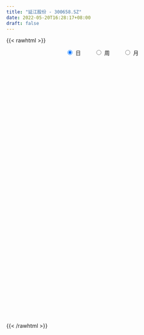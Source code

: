 ```yaml
---
title: "延江股份 - 300658.SZ"
date: 2022-05-20T16:28:17+08:00
draft: false
---
```

{{< rawhtml >}}
    <div style="text-align: center">
        <label style="padding: 1rem;"><input style="margin-right: .5rem" type="radio" name="period" value="D" checked onclick="period_change(this)">日</label>
        <label style="padding: 1rem;"><input style="margin-right: .5rem" type="radio" name="period" value="W" onclick="period_change(this)">周</label>
        <label style="padding: 1rem;"><input style="margin-right: .5rem" type="radio" name="period" value="M" onclick="period_change(this)">月</label>
    </div>
    <div id="chart" style="height: 700px;"></div> 
    <script type="text/javascript">
        const D_v = [16086.5,12513.5,18014.56,19454.0,12777.0,12765.62,10205.0,7084.0,9355.0,6496.5,11730.0,28395.49,15443.0,21285.0,15462.06,50786.06,25137.06,19180.0,23554.5,27088.75,27408.75,21993.25,26418.0,26202.0,27585.5,24380.25,18351.5,19652.0,27581.99,21695.5,19141.5,35591.25,27976.5,16044.5,20665.5,16386.75,17065.5,21626.0,21821.25,18778.5,35579.5,20066.0,14445.75,28012.0,15691.0,14866.75,22867.0,26481.25,45043.0,13258.25,66228.5,44867.5,56508.13,39846.25,27856.25,84766.75,121288.7,157018.7,104668.82,103440.97,89731.72,71168.89,48482.02,43247.7,37163.25,41045.7,24072.75,73618.25,57317.75,47348.25,36442.0,44397.0,54011.75,40010.5,33873.0,23740.25,24510.5,47947.75,29780.25,24238.59,26380.5,15063.75,28229.25,27447.75,99223.0,68301.84,38367.19,44931.5,34048.5,36219.75,23555.25,30727.84,23964.94,21791.75,17543.0,23168.25,18040.31,14390.75,25908.0,22048.0,16618.01,15772.75,11777.5,13477.75,7020.0,18976.5,11022.0,16706.76,18334.67,14524.75,9393.0,12216.75,12246.0,15211.25,18786.75,15731.25,31586.75,22004.57,13985.5,11210.0,16337.5,12710.25,12188.5,15562.75,19094.0,11209.0,16381.5,11339.75,14476.5,20481.25,14458.5,15238.25,16005.5,28424.25,17811.94,80675.31,89940.75,59507.82,35637.91,29182.88,24036.68,25506.75,26675.69,11700.75,17728.36,13037.01,12796.0,12916.01,60310.76,29043.5,31077.0,21976.75,24447.25,17377.25,19995.0,16184.25,17062.75,13404.25,21320.0,30322.32,22889.0,29428.5,27123.5,26547.5,21861.5,38241.0,59824.0,42915.0,24534.75,107968.64,216670.82,159430.39,79270.32,69440.5,37849.0,29327.0,42805.5,23286.75,23339.5,19999.0,19462.5,16576.5,18715.75,22852.5,24545.57,20346.0,18706.5,16274.0,22672.5,29243.57,24853.5,23087.0,17920.0,30376.0,16417.51,19017.01,9741.0,12080.5,15827.25,101440.83,106509.33,79602.5,54607.25,33312.75,34321.0,55461.08,48304.5,54558.0,41060.0,57026.5,29263.07,21282.5,60973.73,38127.0,38841.98,25632.5,27099.0,27773.0,24346.5,22028.0,44411.0,22741.0,27015.5,33009.0,26607.5,33959.0,19400.5,18525.0,11212.5,12729.5,13366.5,32727.0,39736.75,43089.5,34632.99,37222.75,21415.0,30868.5,30544.0,21347.5,16677.5,11880.5,24539.25,19511.4,16680.5,14136.5,18215.0,17268.0,12426.5,12384.5]
const D_histogram = [0.0,0.0090621083,0.024546528,0.053482452,0.0632624899,0.0480176342,0.030962108,0.016479757,-0.0006140185,-0.0073236821,-0.0026253076,0.030406681,0.0381960518,0.0506836074,0.0657541906,0.1354680901,0.1411391957,0.1468236508,0.1378822483,0.0930098125,0.0396907034,0.0035654715,-0.0441480655,-0.0665287809,-0.1170170492,-0.1668929638,-0.1904157473,-0.1963919762,-0.1676351048,-0.1405697898,-0.1175776611,-0.0936085922,-0.0802811676,-0.0786066246,-0.0886117404,-0.0873420455,-0.0769584769,-0.0854821411,-0.1020239536,-0.1084518178,-0.0875346598,-0.0867512428,-0.0818380163,-0.053985687,-0.0367051289,-0.0332547354,-0.0468741986,-0.0659046903,-0.0559082346,-0.0510892141,-0.0011500636,0.038716347,0.0803020801,0.075930069,0.0542959417,0.1192172721,0.2372675893,0.3384929413,0.3605535264,0.3782420137,0.3384321441,0.2683661986,0.1785685829,0.1113363626,0.0627947144,0.0047569304,-0.0338650705,-0.0320505781,-0.0272495264,-0.0692675536,-0.112105101,-0.1050919347,-0.0816394855,-0.055308322,-0.0539541657,-0.0541632424,-0.0698957768,-0.086715962,-0.11462566,-0.1292545997,-0.1338597702,-0.1297212024,-0.1072599856,-0.0665893547,0.0249958146,0.0874756696,0.0912239604,0.1049811065,0.1170312205,0.0894605536,0.0638248155,0.0189022457,-0.0128227442,-0.0524523907,-0.0827141655,-0.1104348583,-0.1367725121,-0.1484255523,-0.140352748,-0.1436319997,-0.1152366316,-0.0809776428,-0.0733727472,-0.068027488,-0.0629473309,-0.081130534,-0.086591412,-0.0746600826,-0.0701518951,-0.0716491785,-0.0645434256,-0.0586526105,-0.0454021235,-0.0421697547,-0.0529480006,-0.0437423637,0.0095147387,0.027580331,0.0461912128,0.0634248026,0.0832143976,0.0835955057,0.08883201,0.1068456366,0.1048764701,0.1036483778,0.110371039,0.1067950449,0.1056425782,0.1026378816,0.0900995256,0.0707612297,0.055671449,0.0605012927,0.0621090487,0.0914657243,0.1307239009,0.1336270937,0.1171159934,0.084567762,0.0568829619,0.0131464492,-0.0288155397,-0.0501691289,-0.0548193298,-0.0518223383,-0.0542820545,-0.0458693812,-0.0022606167,0.0145405902,0.0308562206,0.0248820522,0.0383787194,0.03265186,0.0074437382,-0.0242031394,-0.0224336671,-0.0240118143,-0.0103199583,0.0071431983,0.0056167523,0.0222495104,0.0142417629,0.0243623285,0.0101595911,0.0286579249,0.044281444,0.051439558,0.0476938257,0.0876173818,0.206226283,0.1549531075,0.1246184137,0.0544687046,-0.0211286503,-0.0648587342,-0.1506306408,-0.1947344377,-0.2361308795,-0.2354697222,-0.2187946551,-0.1841615407,-0.1492411034,-0.1379671963,-0.1437055479,-0.1243787906,-0.1130457238,-0.0859995623,-0.0764917737,-0.0483064692,-0.0129727628,-0.0011465025,0.0138355296,0.0140242054,0.0285113731,0.0428398376,0.0511146547,0.0601502955,0.0684138715,0.0979405952,0.1479580547,0.1248965233,0.0729091714,0.0519376581,0.05266361,0.0585347296,0.0180499534,-0.0143089458,-0.0353785463,-0.0213836762,-0.0160902737,-0.0158534217,0.0233574573,0.0223464556,0.0369705293,0.0356545951,0.0402899082,0.0259843457,0.0126230632,-0.0013892429,0.0193896552,0.0104255944,-0.0097146848,-0.031953013,-0.0363988145,-0.0651144802,-0.0786703461,-0.1009797158,-0.0999343695,-0.0936504173,-0.0867516819,-0.1064349496,-0.0981088743,-0.1496593153,-0.1859179557,-0.1962276233,-0.2097069377,-0.1850595778,-0.1316418344,-0.0869422925,-0.0421940953,-0.0073231272,0.0208220355,0.0489723098,0.0761766629,0.0858721724,0.0889949164,0.0965659145,0.1031171313,0.1065361887]
const D_fast = [0.0,0.0113276353,0.0329486871,0.0752552241,0.1008508845,0.0976104373,0.0882954382,0.0779330264,0.0606857462,0.0521451621,0.0561872097,0.0968208686,0.1141592524,0.1393177097,0.1708268406,0.2744077626,0.3153636672,0.3577540349,0.3832831945,0.3616632118,0.3182667786,0.2830329146,0.2242823612,0.1852694505,0.1055269199,0.0139277644,-0.0571989559,-0.1122731788,-0.1254250837,-0.1335022162,-0.1399045027,-0.1393375818,-0.1460804491,-0.1640575623,-0.1962156132,-0.2167814296,-0.2256374803,-0.2555316798,-0.2975794807,-0.3311202993,-0.3320868063,-0.3529911999,-0.3685374776,-0.35418157,-0.3460772941,-0.3509405845,-0.3762785974,-0.4117852616,-0.4157658646,-0.4237191476,-0.374067513,-0.3245220156,-0.2628607625,-0.2482502564,-0.2563103982,-0.1615847498,0.0157824647,0.201631052,0.3138300187,0.4260790094,0.4708771759,0.4679027801,0.4227473101,0.3833491805,0.3505062108,0.2936576595,0.246569391,0.2403712388,0.2383599089,0.1790249934,0.1081611707,0.0889013533,0.0919439311,0.1044480142,0.0923136289,0.0785637416,0.0453572631,0.0068580874,-0.0497080256,-0.0966506152,-0.1347207283,-0.1630124611,-0.1673662407,-0.1433429485,-0.0455088256,0.0388399468,0.0653942278,0.1053966504,0.1467045696,0.1414990411,0.1318195069,0.0916224986,0.0566918225,0.0039490783,-0.0469912378,-0.1023206451,-0.162851427,-0.2116108553,-0.238626238,-0.2778134896,-0.2782272794,-0.2642127013,-0.2749509925,-0.2866126053,-0.2972692809,-0.3357351175,-0.3628438485,-0.3695775398,-0.382607326,-0.402016904,-0.4110470076,-0.419819345,-0.417919389,-0.4252294588,-0.4492447049,-0.4509746589,-0.3953388718,-0.3703781967,-0.3402195117,-0.3071297214,-0.266536527,-0.2452565424,-0.2178120356,-0.1730869999,-0.1488370488,-0.1241530467,-0.0898376257,-0.0667148586,-0.0414566808,-0.018801907,-0.0088153815,-0.0104633701,-0.0116352885,0.0083198784,0.0254548966,0.0776780032,0.1496171551,0.1859271213,0.1986950194,0.1872887285,0.1738246689,0.1333747684,0.0842088946,0.0503130232,0.0319579898,0.0219993968,0.0059691669,0.0029144949,0.0459581053,0.0663944597,0.0904241453,0.0906704899,0.1137618369,0.1161979426,0.0928507553,0.0551530929,0.0513141484,0.0437330477,0.0548449141,0.0740938703,0.0739716123,0.096166748,0.0917194412,0.107930589,0.0962677493,0.1219305644,0.1486244444,0.1686424479,0.1768201721,0.2386480737,0.4088135456,0.3962786469,0.3970985566,0.3405660237,0.2596865061,0.1997417388,0.0763121719,-0.0164752344,-0.1169043961,-0.1751106693,-0.2131342661,-0.2245415368,-0.2269313753,-0.2501492673,-0.2918140059,-0.3035819462,-0.3205103104,-0.3149640395,-0.3245791943,-0.3084705071,-0.2763799914,-0.2648403567,-0.2463994422,-0.242704715,-0.2210897041,-0.1960512801,-0.1749977994,-0.1509245847,-0.1255575408,-0.0715456684,0.0154613049,0.0236239043,-0.0101361548,-0.0181232535,-0.0042313992,0.0162734029,-0.019698885,-0.0556350206,-0.0855492577,-0.0769003067,-0.0756294726,-0.0793559761,-0.0343057327,-0.0297301205,-0.0058634144,0.0017343002,0.0164420902,0.0086326142,-0.0015729025,-0.0159325193,0.0096937926,0.0033361304,-0.01923282,-0.0494594015,-0.0630049066,-0.1079991923,-0.1412226447,-0.1887769434,-0.2127151894,-0.2298438416,-0.2446330267,-0.2909250318,-0.3071261751,-0.3960914449,-0.4788295743,-0.5381961477,-0.6041021965,-0.625719731,-0.6052124463,-0.5822484774,-0.548048804,-0.5150086177,-0.4816579462,-0.4412645945,-0.3950160757,-0.363852523,-0.3384810499,-0.3067685733,-0.2744380736,-0.2443849691]
const D_slow = [0.0,0.0022655271,0.0084021591,0.0217727721,0.0375883946,0.0495928031,0.0573333301,0.0614532694,0.0612997647,0.0594688442,0.0588125173,0.0664141876,0.0759632005,0.0886341024,0.10507265,0.1389396725,0.1742244715,0.2109303842,0.2454009462,0.2686533993,0.2785760752,0.2794674431,0.2684304267,0.2517982315,0.2225439692,0.1808207282,0.1332167914,0.0841187973,0.0422100211,0.0070675737,-0.0223268416,-0.0457289896,-0.0657992815,-0.0854509377,-0.1076038728,-0.1294393842,-0.1486790034,-0.1700495387,-0.1955555271,-0.2226684815,-0.2445521465,-0.2662399572,-0.2866994612,-0.300195883,-0.3093721652,-0.3176858491,-0.3294043987,-0.3458805713,-0.35985763,-0.3726299335,-0.3729174494,-0.3632383626,-0.3431628426,-0.3241803254,-0.3106063399,-0.2808020219,-0.2214851246,-0.1368618893,-0.0467235077,0.0478369958,0.1324450318,0.1995365814,0.2441787272,0.2720128178,0.2877114964,0.288900729,0.2804344614,0.2724218169,0.2656094353,0.2482925469,0.2202662717,0.193993288,0.1735834166,0.1597563361,0.1462677947,0.1327269841,0.1152530399,0.0935740494,0.0649176344,0.0326039845,-0.0008609581,-0.0332912587,-0.0601062551,-0.0767535938,-0.0705046401,-0.0486357227,-0.0258297326,0.000415544,0.0296733491,0.0520384875,0.0679946914,0.0727202528,0.0695145668,0.0564014691,0.0357229277,0.0081142131,-0.0260789149,-0.063185303,-0.09827349,-0.1341814899,-0.1629906478,-0.1832350585,-0.2015782453,-0.2185851173,-0.23432195,-0.2546045835,-0.2762524365,-0.2949174572,-0.3124554309,-0.3303677256,-0.346503582,-0.3611667346,-0.3725172655,-0.3830597041,-0.3962967043,-0.4072322952,-0.4048536105,-0.3979585278,-0.3864107246,-0.3705545239,-0.3497509245,-0.3288520481,-0.3066440456,-0.2799326365,-0.2537135189,-0.2278014245,-0.2002086647,-0.1735099035,-0.147099259,-0.1214397886,-0.0989149072,-0.0812245997,-0.0673067375,-0.0521814143,-0.0366541521,-0.013787721,0.0188932542,0.0523000276,0.081579026,0.1027209665,0.1169417069,0.1202283192,0.1130244343,0.1004821521,0.0867773196,0.0738217351,0.0602512214,0.0487838761,0.048218722,0.0518538695,0.0595679247,0.0657884377,0.0753831176,0.0835460826,0.0854070171,0.0793562323,0.0737478155,0.0677448619,0.0651648724,0.0669506719,0.06835486,0.0739172376,0.0774776783,0.0835682605,0.0861081582,0.0932726395,0.1043430005,0.11720289,0.1291263464,0.1510306918,0.2025872626,0.2413255395,0.2724801429,0.286097319,0.2808151565,0.2646004729,0.2269428127,0.1782592033,0.1192264834,0.0603590529,0.0056603891,-0.0403799961,-0.077690272,-0.112182071,-0.148108458,-0.1792031556,-0.2074645866,-0.2289644772,-0.2480874206,-0.2601640379,-0.2634072286,-0.2636938542,-0.2602349718,-0.2567289205,-0.2496010772,-0.2388911178,-0.2261124541,-0.2110748802,-0.1939714123,-0.1694862635,-0.1324967499,-0.101272619,-0.0830453262,-0.0700609117,-0.0568950092,-0.0422613268,-0.0377488384,-0.0413260748,-0.0501707114,-0.0555166305,-0.0595391989,-0.0635025543,-0.05766319,-0.0520765761,-0.0428339438,-0.033920295,-0.0238478179,-0.0173517315,-0.0141959657,-0.0145432764,-0.0096958626,-0.007089464,-0.0095181352,-0.0175063885,-0.0266060921,-0.0428847121,-0.0625522986,-0.0877972276,-0.11278082,-0.1361934243,-0.1578813448,-0.1844900822,-0.2090173008,-0.2464321296,-0.2929116185,-0.3419685244,-0.3943952588,-0.4406601532,-0.4735706118,-0.4953061849,-0.5058547088,-0.5076854906,-0.5024799817,-0.4902369042,-0.4711927385,-0.4497246954,-0.4274759663,-0.4033344877,-0.3775552049,-0.3509211577]
const D_data = [['2021-05-11', 11.618, 11.5728, 11.4953, 11.7277],['2021-05-12', 11.6761, 11.7148, 11.4889, 11.7406],['2021-05-13', 11.7148, 11.8762, 11.618, 12.044],['2021-05-14', 11.8762, 12.1989, 11.7793, 12.2182],['2021-05-17', 12.1537, 12.115, 11.9536, 12.3086],['2021-05-18', 12.0052, 11.8374, 11.7406, 12.1537],['2021-05-19', 11.7987, 11.7664, 11.7212, 11.9665],['2021-05-20', 11.7277, 11.7406, 11.6632, 11.8503],['2021-05-21', 11.7471, 11.6373, 11.618, 11.7858],['2021-05-24', 11.76, 11.7083, 11.5986, 11.76],['2021-05-25', 11.7083, 11.8503, 11.618, 11.8762],['2021-05-26', 11.8568, 12.328, 11.8503, 12.4893],['2021-05-27', 12.2634, 12.1601, 12.0698, 12.3151],['2021-05-28', 12.4829, 12.3215, 12.186, 12.6313],['2021-05-31', 12.3925, 12.4893, 12.328, 12.5281],['2021-06-01', 13.2832, 13.5027, 13.0315, 14.2643],['2021-06-02', 13.4252, 13.038, 13.0315, 13.4252],['2021-06-03', 13.0509, 13.2122, 12.9153, 13.2316],['2021-06-04', 13.2316, 13.167, 12.9153, 13.3607],['2021-06-07', 13.01, 12.7, 12.62, 13.01],['2021-06-08', 12.74, 12.42, 12.29, 12.77],['2021-06-09', 12.76, 12.45, 12.45, 12.76],['2021-06-10', 12.49, 12.1, 12.05, 12.49],['2021-06-11', 12.19, 12.22, 12.08, 12.54],['2021-06-15', 12.2, 11.63, 11.6, 12.28],['2021-06-16', 11.6, 11.28, 11.21, 11.61],['2021-06-17', 11.3, 11.29, 11.23, 11.5],['2021-06-18', 11.3, 11.29, 11.07, 11.34],['2021-06-21', 11.32, 11.65, 11.24, 11.83],['2021-06-22', 11.65, 11.66, 11.57, 11.93],['2021-06-23', 11.5, 11.64, 11.5, 11.75],['2021-06-24', 11.64, 11.69, 11.59, 11.98],['2021-06-25', 11.78, 11.58, 11.3, 11.81],['2021-06-28', 11.58, 11.4, 11.35, 11.58],['2021-06-29', 11.34, 11.15, 11.11, 11.4],['2021-06-30', 11.15, 11.18, 11.07, 11.36],['2021-07-01', 11.25, 11.24, 11.11, 11.42],['2021-07-02', 11.17, 10.92, 10.85, 11.3],['2021-07-05', 10.96, 10.65, 10.58, 10.99],['2021-07-06', 10.67, 10.6, 10.39, 10.75],['2021-07-07', 10.58, 10.87, 10.56, 11.29],['2021-07-08', 10.76, 10.57, 10.56, 10.96],['2021-07-09', 10.6, 10.53, 10.41, 10.65],['2021-07-12', 10.59, 10.81, 10.43, 10.9],['2021-07-13', 10.86, 10.72, 10.67, 10.86],['2021-07-14', 10.73, 10.53, 10.51, 10.73],['2021-07-15', 10.58, 10.21, 10.05, 10.58],['2021-07-16', 10.16, 9.96, 9.96, 10.25],['2021-07-19', 10.05, 10.2, 9.6, 10.57],['2021-07-20', 10.15, 10.08, 10.01, 10.21],['2021-07-21', 10.25, 10.72, 10.25, 11.29],['2021-07-22', 10.8, 10.8, 10.48, 10.89],['2021-07-23', 10.95, 11.04, 10.75, 11.55],['2021-07-26', 10.95, 10.58, 10.38, 10.95],['2021-07-27', 10.58, 10.3, 10.25, 10.7],['2021-07-28', 10.23, 11.53, 9.66, 12.08],['2021-07-29', 11.37, 12.8, 11.26, 12.95],['2021-07-30', 12.29, 13.39, 12.13, 14.08],['2021-08-02', 13.39, 13.0, 12.79, 13.48],['2021-08-03', 13.0, 13.35, 12.8, 13.73],['2021-08-04', 12.99, 12.87, 12.6, 13.3],['2021-08-05', 12.71, 12.46, 12.3, 13.27],['2021-08-06', 12.42, 11.99, 11.85, 12.63],['2021-08-09', 12.0, 12.0, 11.86, 12.28],['2021-08-10', 12.0, 12.03, 11.71, 12.14],['2021-08-11', 12.05, 11.69, 11.63, 12.05],['2021-08-12', 11.7, 11.7, 11.61, 11.79],['2021-08-13', 11.69, 12.12, 11.66, 12.42],['2021-08-16', 11.95, 12.19, 11.76, 12.39],['2021-08-17', 12.1, 11.5, 11.5, 12.29],['2021-08-18', 11.2, 11.22, 11.08, 11.5],['2021-08-19', 11.22, 11.69, 11.08, 11.93],['2021-08-20', 11.67, 11.93, 11.5, 12.14],['2021-08-23', 12.03, 12.07, 11.83, 12.23],['2021-08-24', 12.06, 11.81, 11.78, 12.12],['2021-08-25', 11.93, 11.77, 11.62, 12.08],['2021-08-26', 11.77, 11.5, 11.41, 11.89],['2021-08-27', 10.66, 11.35, 10.6, 11.54],['2021-08-30', 11.77, 11.02, 10.96, 11.77],['2021-08-31', 11.02, 10.98, 10.82, 11.18],['2021-09-01', 10.98, 10.95, 10.86, 11.4],['2021-09-02', 10.88, 10.95, 10.78, 11.04],['2021-09-03', 10.96, 11.15, 10.96, 11.45],['2021-09-06', 11.25, 11.47, 11.15, 11.59],['2021-09-07', 11.74, 12.44, 11.73, 13.49],['2021-09-08', 12.37, 12.53, 12.18, 12.95],['2021-09-09', 12.4, 12.04, 12.0, 12.51],['2021-09-10', 12.27, 12.29, 12.2, 12.71],['2021-09-13', 12.66, 12.43, 12.26, 12.67],['2021-09-14', 12.38, 11.98, 11.95, 12.48],['2021-09-15', 11.97, 11.93, 11.87, 12.19],['2021-09-16', 11.94, 11.54, 11.52, 12.22],['2021-09-17', 11.68, 11.51, 11.2, 11.69],['2021-09-22', 11.39, 11.2, 11.1, 11.43],['2021-09-23', 11.2, 11.08, 11.08, 11.44],['2021-09-24', 11.1, 10.88, 10.81, 11.1],['2021-09-27', 10.89, 10.65, 10.45, 10.94],['2021-09-28', 10.65, 10.61, 10.45, 10.67],['2021-09-29', 10.59, 10.72, 10.45, 11.05],['2021-09-30', 10.72, 10.46, 10.45, 10.87],['2021-10-08', 10.44, 10.8, 10.44, 10.8],['2021-10-11', 10.8, 10.94, 10.68, 11.26],['2021-10-12', 10.85, 10.63, 10.55, 10.94],['2021-10-13', 10.7, 10.55, 10.2, 10.73],['2021-10-14', 10.41, 10.49, 10.38, 10.55],['2021-10-15', 10.46, 10.07, 10.0, 10.56],['2021-10-18', 10.09, 10.06, 10.02, 10.22],['2021-10-19', 10.33, 10.19, 10.13, 10.49],['2021-10-20', 10.17, 10.04, 10.0, 10.19],['2021-10-21', 10.02, 9.87, 9.75, 10.08],['2021-10-22', 9.89, 9.89, 9.8, 9.96],['2021-10-25', 9.92, 9.81, 9.77, 9.98],['2021-10-26', 9.8, 9.86, 9.75, 10.09],['2021-10-27', 9.86, 9.69, 9.62, 9.9],['2021-10-28', 9.65, 9.4, 9.13, 9.77],['2021-10-29', 9.4, 9.55, 9.26, 9.67],['2021-11-01', 9.75, 10.2, 9.7, 10.56],['2021-11-02', 10.14, 9.91, 9.79, 10.43],['2021-11-03', 9.91, 9.99, 9.78, 10.2],['2021-11-04', 9.92, 10.06, 9.9, 10.1],['2021-11-05', 10.02, 10.2, 9.96, 10.25],['2021-11-08', 10.28, 10.03, 9.96, 10.28],['2021-11-09', 9.98, 10.13, 9.93, 10.16],['2021-11-10', 10.13, 10.39, 10.09, 10.41],['2021-11-11', 10.39, 10.23, 10.18, 10.45],['2021-11-12', 10.3, 10.28, 10.07, 10.3],['2021-11-15', 10.27, 10.45, 10.23, 10.48],['2021-11-16', 10.52, 10.39, 10.35, 10.52],['2021-11-17', 10.32, 10.47, 10.31, 10.52],['2021-11-18', 10.44, 10.5, 10.41, 10.79],['2021-11-19', 10.43, 10.4, 10.28, 10.53],['2021-11-22', 10.4, 10.28, 10.2, 10.46],['2021-11-23', 10.28, 10.28, 10.17, 10.35],['2021-11-24', 10.27, 10.54, 10.15, 10.62],['2021-11-25', 10.53, 10.56, 10.36, 10.63],['2021-11-26', 10.69, 11.05, 10.38, 11.34],['2021-11-29', 11.0, 11.45, 10.71, 11.48],['2021-11-30', 11.35, 11.22, 11.06, 11.43],['2021-12-01', 11.17, 11.05, 10.9, 11.18],['2021-12-02', 11.04, 10.81, 10.77, 11.15],['2021-12-03', 10.81, 10.78, 10.7, 10.93],['2021-12-06', 10.79, 10.43, 10.43, 10.85],['2021-12-07', 10.45, 10.23, 10.16, 10.55],['2021-12-08', 10.23, 10.3, 10.14, 10.39],['2021-12-09', 10.35, 10.41, 10.28, 10.59],['2021-12-10', 10.42, 10.47, 10.35, 10.53],['2021-12-13', 10.45, 10.37, 10.29, 10.5],['2021-12-14', 10.33, 10.49, 10.29, 10.52],['2021-12-15', 10.68, 11.06, 10.63, 11.45],['2021-12-16', 10.91, 10.9, 10.85, 11.06],['2021-12-17', 10.95, 11.01, 10.78, 11.15],['2021-12-20', 10.99, 10.79, 10.78, 11.1],['2021-12-21', 10.85, 11.09, 10.78, 11.14],['2021-12-22', 11.09, 10.91, 10.84, 11.14],['2021-12-23', 10.89, 10.61, 10.5, 10.95],['2021-12-24', 10.65, 10.38, 10.38, 10.67],['2021-12-27', 10.38, 10.71, 10.38, 10.95],['2021-12-28', 10.8, 10.66, 10.6, 10.82],['2021-12-29', 10.65, 10.88, 10.52, 10.96],['2021-12-30', 10.88, 11.02, 10.78, 11.3],['2021-12-31', 10.99, 10.84, 10.82, 11.1],['2022-01-04', 10.84, 11.13, 10.78, 11.3],['2022-01-05', 11.04, 10.87, 10.76, 11.17],['2022-01-06', 10.76, 11.13, 10.72, 11.16],['2022-01-07', 11.13, 10.84, 10.81, 11.19],['2022-01-10', 10.86, 11.29, 10.84, 11.3],['2022-01-11', 11.3, 11.39, 11.17, 11.7],['2022-01-12', 11.41, 11.4, 11.12, 11.5],['2022-01-13', 11.3, 11.33, 11.25, 11.5],['2022-01-14', 11.5, 12.05, 11.35, 12.4],['2022-01-17', 12.76, 13.61, 12.55, 14.46],['2022-01-18', 12.93, 11.84, 11.78, 13.1],['2022-01-19', 11.58, 12.03, 11.57, 12.07],['2022-01-20', 11.82, 11.37, 11.27, 11.91],['2022-01-21', 11.34, 10.96, 10.91, 11.43],['2022-01-24', 10.8, 11.04, 10.72, 11.15],['2022-01-25', 11.04, 10.11, 10.11, 11.27],['2022-01-26', 10.18, 10.17, 10.07, 10.45],['2022-01-27', 10.05, 9.82, 9.75, 10.18],['2022-01-28', 10.1, 10.06, 9.87, 10.18],['2022-02-07', 10.18, 10.13, 10.0, 10.38],['2022-02-08', 10.09, 10.33, 10.01, 10.35],['2022-02-09', 10.4, 10.38, 10.24, 10.42],['2022-02-10', 10.33, 10.08, 10.01, 10.38],['2022-02-11', 10.08, 9.75, 9.73, 10.13],['2022-02-14', 9.75, 9.97, 9.65, 10.09],['2022-02-15', 10.18, 9.83, 9.78, 10.18],['2022-02-16', 9.85, 10.02, 9.85, 10.06],['2022-02-17', 10.1, 9.8, 9.79, 10.1],['2022-02-18', 9.9, 10.05, 9.76, 10.1],['2022-02-21', 10.05, 10.25, 9.96, 10.3],['2022-02-22', 10.22, 10.04, 9.95, 10.28],['2022-02-23', 10.11, 10.12, 9.99, 10.2],['2022-02-24', 10.13, 9.95, 9.8, 10.29],['2022-02-25', 9.9, 10.15, 9.9, 10.3],['2022-02-28', 10.07, 10.22, 9.98, 10.24],['2022-03-01', 10.27, 10.21, 10.1, 10.31],['2022-03-02', 10.18, 10.28, 10.09, 10.3],['2022-03-03', 10.3, 10.34, 10.2, 10.34],['2022-03-04', 10.7, 10.75, 10.51, 11.68],['2022-03-07', 10.84, 11.3, 10.47, 11.6],['2022-03-08', 11.02, 10.55, 10.34, 11.18],['2022-03-09', 10.41, 10.05, 9.58, 10.68],['2022-03-10', 10.18, 10.28, 10.13, 10.49],['2022-03-11', 10.12, 10.53, 9.94, 10.56],['2022-03-14', 10.66, 10.65, 10.54, 11.05],['2022-03-15', 10.66, 10.0, 9.81, 10.7],['2022-03-16', 10.28, 9.9, 9.25, 10.29],['2022-03-17', 10.02, 9.87, 9.75, 10.18],['2022-03-18', 9.75, 10.26, 9.69, 10.49],['2022-03-21', 10.19, 10.18, 9.96, 10.31],['2022-03-22', 10.3, 10.11, 9.98, 10.32],['2022-03-23', 10.26, 10.7, 10.15, 10.78],['2022-03-24', 10.56, 10.31, 10.25, 10.7],['2022-03-25', 10.37, 10.56, 10.21, 10.7],['2022-03-28', 10.54, 10.42, 10.24, 10.63],['2022-03-29', 10.49, 10.53, 10.35, 10.68],['2022-03-30', 10.62, 10.29, 10.16, 10.63],['2022-03-31', 10.18, 10.24, 10.08, 10.5],['2022-04-01', 10.12, 10.16, 9.96, 10.34],['2022-04-06', 10.16, 10.62, 10.15, 10.8],['2022-04-07', 10.59, 10.29, 10.21, 10.65],['2022-04-08', 10.44, 10.07, 9.9, 10.44],['2022-04-11', 10.26, 9.91, 9.81, 10.26],['2022-04-12', 10.03, 10.03, 9.85, 10.08],['2022-04-13', 9.99, 9.59, 9.49, 10.01],['2022-04-14', 9.88, 9.6, 9.58, 9.88],['2022-04-15', 9.6, 9.31, 9.24, 9.61],['2022-04-18', 9.35, 9.45, 9.24, 9.52],['2022-04-19', 9.45, 9.44, 9.32, 9.59],['2022-04-20', 9.57, 9.39, 9.25, 9.57],['2022-04-21', 9.71, 8.92, 8.78, 9.71],['2022-04-22', 9.11, 9.13, 8.64, 9.3],['2022-04-25', 8.98, 8.13, 8.0, 9.18],['2022-04-26', 8.68, 7.91, 7.59, 8.68],['2022-04-27', 7.72, 7.91, 7.3, 7.94],['2022-04-28', 8.21, 7.59, 7.49, 8.21],['2022-04-29', 7.41, 7.88, 7.41, 8.0],['2022-05-05', 7.88, 8.26, 7.79, 8.4],['2022-05-06', 8.24, 8.26, 8.04, 8.42],['2022-05-09', 8.26, 8.38, 8.16, 8.47],['2022-05-10', 8.32, 8.38, 8.25, 8.41],['2022-05-11', 8.44, 8.4, 8.37, 8.73],['2022-05-12', 8.34, 8.51, 8.34, 8.68],['2022-05-13', 8.55, 8.63, 8.38, 8.68],['2022-05-16', 8.63, 8.51, 8.45, 8.65],['2022-05-17', 8.44, 8.47, 8.38, 8.63],['2022-05-18', 8.43, 8.57, 8.43, 8.75],['2022-05-19', 8.49, 8.62, 8.44, 8.74],['2022-05-20', 8.64, 8.64, 8.52, 8.78]]
const W_v = [148155.05,143388.62,104144.46,89823.83,60936.15,48814.72,80122.93,58718.02,112738.47,65806.89,48849.39,40469.13,27991.69,47045.21,38224.48,46736.34,86867.86,57264.58,66479.62,30968.2,20268.91,20781.86,25189.2,21690.3,12475.64,9816.75,21933.36,14506.59,20931.95,16762.45,12782.4,6198.3,2573.78,13890.98,25628.04,29142.39,30564.99,58006.6,55764.41,73158.92,31494.31,25563.74,17718.11,60608.84,136220.17,582445.74,712913.98,338260.99,209629.27,122414.39,310087.13,244674.1,288603.12,317762.54,213630.06,124605.78,138980.37,837247.37,306153.17,220048.3,136031.14,126956.48,122212.5,78603.38,123354.45,85738.13,118240.68,133435.46,102994.56,152493.64,105561.99,59059.68,71949.19,53557.9,111021.38,121532.4,33332.13,94319.93,63825.35,43499.18,39048.32,79723.93,111071.42,118091.8,254180.46,321859.33,284868.81,413500.87,262762.17,149942.19,146563.9,115443.88,70234.66,181259.37,102268.22,72194.83,77050.95,61096.56,74225.34,102487.09,101273.28,58722.23,67640.37,78696.38,96912.91,85223.75,73986.84,49355.78,61877.48,145951.33,153148.57,110684.38,49980.22,79807.01,9111.0,58279.14,158948.46,89351.25,111684.23,58545.18,36469.03,44109.06,32523.5,29261.42,38989.87,56065.82,106043.41,44560.18,123370.31,146587.68,100074.47,648911.04,564182.4099999999,566821.13,802171.2,806627.1,624461.21,473234.0,435248.04,483327.69,539071.4299999999,560791.8200000001,569508.73,262783.62,179751.56,284533.56,235234.92,188225.76,303310.12,179638.08,486418.42,152082.01,210363.26,454031.25,431663.81,196514.51,174483.57,142425.73,91117.8,97437.74,194945.78,193912.43,426473.72,599541.37,489434.43,141767.86,51061.92,647282.6100000001,369799.52,374080.28,219928.72,136982.48,141496.5,122108.5,117605.06,105074.66,97087.5,425388.9799999999,367345.84,421263.13,347497.27,266693.5,170452.79,117317.5,53138.48,58241.0,101157.11,135646.92,162667.9,117387.36,118479.52,169201.5,76362.06,161746.18,157177.13,248270.82,36231.06,92478.12,52186.62,83349.99,134119.68,129110.75,89969.25,131986.74,91788.25,110691.0,107918.0,225905.38,430776.65,417492.42,219147.65,239516.75,170082.0,123692.34,278271.28,148516.28,62503.0,80387.06,16618.01,67024.5,69981.18,74192.0,95124.32,70764.5,77137.5,158155.25,238306.04,94648.56,146143.27,99980.5,104998.32,104961.0,273483.39,562661.03,138757.75,102152.82,107242.57,112654.01,158106.59,308352.83,256410.08,188488.28,126879.0,94167.5,131501.0,109772.25,167228.74,51891.5,89289.15,74430.5]
const W_histogram = [0.0,-0.2071521368,-0.3904601398,-0.4651949668,-0.4985091227,-0.4772158275,-0.3845440271,-0.2835153457,-0.1455161847,-0.0658755026,-0.0340042607,0.0186505018,0.0446170777,0.099924509,0.114195222,0.1418395666,0.1976067355,0.2325719103,0.1294335653,0.0484287369,0.0101238501,-0.0395292475,-0.084840026,-0.1163599767,-0.1213832972,-0.1127179729,-0.1073488471,-0.1027614778,-0.1018484812,-0.1551103062,-0.2219259629,-0.2339993236,-0.2052854067,-0.15522866,-0.0661829634,-0.0310411001,-0.0351835125,0.014168054,0.0766368629,0.1205078875,0.0882637393,0.0480471219,0.0212971848,0.0484268797,0.1050697117,0.4064329034,0.3533489445,0.314962685,0.1839409581,0.0214534881,-0.0177275911,-0.0605231435,-0.066941623,-0.0331461727,-0.0523907647,-0.0852253172,-0.0303844717,-0.0084011089,-0.0387651512,-0.0684335771,-0.1076333946,-0.1162688896,-0.0848823357,-0.0765962832,-0.116087372,-0.1549820653,-0.1379379125,-0.1065523234,-0.0708030222,-0.0018033736,0.0094892824,0.0089833212,0.0341139048,0.0465272974,0.0768058461,0.0601111877,0.056213416,0.0785432891,0.0974235256,0.0944035479,0.0751813981,0.1022382927,0.1377095242,0.1928037639,0.2335061084,0.3394669571,0.3607525289,0.3802064838,0.4010549868,0.3534939859,0.3368567353,0.2659841146,0.2149810309,0.0972415657,0.000019163,-0.0930954601,-0.118789522,-0.1242843652,-0.1059281521,-0.0545682337,-0.0132593487,0.0188039997,0.0319126276,0.0254439127,0.0376053225,0.0341787358,0.0084349611,0.016977785,0.0273342885,0.0516942745,0.0838513745,0.1014560909,0.0875661746,0.0369083448,0.0029248067,0.0130058311,0.0358587879,0.044626285,0.0142011209,-0.0000426282,-0.0278842396,-0.0394641319,-0.0499505214,-0.0521446014,-0.0574844512,-0.0394770318,-0.0146397426,0.0075044327,0.0663687749,0.0641992647,0.0216937775,0.2258999454,0.3098322977,0.4083807738,0.6585737815,0.9124573495,0.7809978397,0.6788543971,0.5686880788,0.5334875643,0.6773423668,1.2741571905,1.3116528296,1.0699616235,0.8349460953,0.5222832109,0.1234453755,-0.192694538,-0.4189868365,-0.465333827,-0.4950939816,-0.4808752019,-0.4655121482,-0.0418025709,-0.0997445576,-0.2412971877,-0.2460491781,-0.3158269898,-0.4392849934,-0.471108202,-0.4353452896,-0.374159741,-0.1465830424,-0.1068156083,-0.0762191898,-0.0976969086,-0.10433133,0.1827332338,0.1762502254,-0.1156078788,-0.3553474808,-0.571698031,-0.6412904048,-0.7797839443,-0.8280326639,-0.8758513465,-0.9184826987,-0.7496434647,-0.5353069037,-0.3444868534,-0.3753443295,-0.3222967423,-0.4613145805,-0.6052839106,-0.6602309771,-0.5676609244,-0.5122415099,-0.3928641023,-0.3256812661,-0.2350888141,-0.1447454635,-0.0684348297,0.008822797,0.1258595116,0.1839641356,-0.0067560732,-0.1321149331,-0.1602007681,-0.1934525135,-0.148254077,-0.0456222729,-0.0266616554,-0.0599927959,-0.0463578384,-0.0645213291,-0.0842854847,-0.115311912,-0.046208892,0.1631845836,0.209844477,0.2492228727,0.2609834043,0.2293333644,0.1958615818,0.2480718736,0.2281537595,0.1731237394,0.1119781468,0.0984509885,0.0469699683,0.0093915839,-0.0277352082,0.000609998,0.0321284233,0.0664629921,0.1344346696,0.160907593,0.1570626994,0.1883037776,0.1648025053,0.1774073991,0.1822216962,0.258704678,0.2287285714,0.1452014053,0.0698095828,0.0422386648,0.0332264731,0.0681520676,0.0763003412,0.0638731757,0.0754316647,0.0565736934,0.039294373,-0.0189370636,-0.0627264988,-0.1633103866,-0.1898241541,-0.1687278385,-0.1414861431]
const W_fast = [0.0,-0.2589401709,-0.5398632089,-0.7308967776,-0.8888382143,-0.9868488759,-0.9903130823,-0.9601632373,-0.8585431225,-0.795371316,-0.7720011393,-0.7146837513,-0.6775629061,-0.5972743475,-0.5544548289,-0.4913505927,-0.3861817399,-0.2930735876,-0.3638535413,-0.4327511854,-0.4685251097,-0.5280605191,-0.5945813041,-0.655191249,-0.6905603939,-0.7100745627,-0.7315426487,-0.7526456488,-0.7771947726,-0.8692341741,-0.9915313215,-1.0621045131,-1.084711948,-1.0734623662,-1.0009624104,-0.9735808222,-0.9865191127,-0.9336255327,-0.8519975081,-0.7779995116,-0.788177725,-0.816382562,-0.8378082028,-0.798571788,-0.7156615281,-0.3126901105,-0.2774368333,-0.2370824215,-0.3221189089,-0.4792430068,-0.5228559838,-0.5807823221,-0.6039362073,-0.5784273003,-0.6107695834,-0.6649104651,-0.6176657376,-0.5977826521,-0.6378379822,-0.6846148023,-0.7507229684,-0.7884256858,-0.7782597159,-0.7891227341,-0.857635666,-0.9352758756,-0.9527162009,-0.9479686927,-0.9299201471,-0.8613713419,-0.8477063652,-0.8459664961,-0.8123074364,-0.7882622193,-0.7387822092,-0.7404490706,-0.7302934884,-0.688327793,-0.645091675,-0.6245107658,-0.6249375661,-0.5723210983,-0.5024224857,-0.399127305,-0.3000484335,-0.1092208455,0.0022528585,0.1167584344,0.2378706842,0.2786831797,0.3462601129,0.3418835208,0.3446256949,0.251196621,0.1539790091,0.037590521,-0.0178009214,-0.0543668559,-0.0624926808,-0.0247748208,0.013219227,0.0499835753,0.0710703601,0.0709626233,0.0925253638,0.0976434611,0.0740084267,0.0867956969,0.1039857724,0.141269327,0.1943892707,0.2373580098,0.2453596371,0.2039288935,0.1706765571,0.1840090393,0.215826693,0.2357507614,0.2088758775,0.1946214713,0.1598088001,0.1383628748,0.115388855,0.1001586246,0.080447662,0.0885858234,0.109763177,0.1337834605,0.2092399964,0.2231203024,0.1860382595,0.4467194138,0.6081098406,0.80875351,1.2235899632,1.7055878685,1.7693778187,1.8369479754,1.8689536768,1.9671250534,2.2803154475,3.1956695689,3.5610784154,3.5868776151,3.5605986107,3.3785065291,3.0105300375,2.6462164895,2.315177482,2.1524970347,1.9989633846,1.8929633639,1.7919483805,2.2052073151,2.1223291891,1.9204522619,1.854187977,1.7054534179,1.4721741659,1.3225739068,1.2495004969,1.2171461102,1.4080770482,1.4211405802,1.4326822013,1.3867802554,1.3540630014,1.6868108736,1.7243904217,1.4036303477,1.0750538755,0.7157788175,0.4858638425,0.1524243169,-0.1028325686,-0.3696140878,-0.6418661146,-0.6604377469,-0.5799279118,-0.4752295748,-0.5999231333,-0.6274497317,-0.881796215,-1.1770865228,-1.3970913335,-1.4464365119,-1.5190774749,-1.4979160929,-1.5121535732,-1.4803333247,-1.42617634,-1.3669744137,-1.2875110877,-1.1390094952,-1.0349138373,-1.2273230644,-1.3857106576,-1.4538466846,-1.5354615584,-1.5273266412,-1.4361004053,-1.4238052016,-1.4721345411,-1.4700890432,-1.5043828662,-1.5452183929,-1.6050727982,-1.5475220013,-1.2973323797,-1.1982113671,-1.0965272532,-1.0195208706,-0.9938375694,-0.9783439566,-0.8641156963,-0.8269953705,-0.8387444557,-0.8718955116,-0.8608099228,-0.900548451,-0.9357789394,-0.9798395336,-0.9513418278,-0.9117912967,-0.8608409798,-0.7592606349,-0.6925608133,-0.6571400321,-0.5788230094,-0.5611236554,-0.5041669118,-0.4537971907,-0.3126380395,-0.2854320032,-0.332658818,-0.3905982448,-0.4076094966,-0.40831507,-0.3563514586,-0.3291280997,-0.3255869713,-0.2951705661,-0.299885114,-0.3073408412,-0.3703065437,-0.4297776036,-0.5711890881,-0.645158894,-0.6662445381,-0.6743743784]
const W_slow = [0.0,-0.0517880342,-0.1494030691,-0.2657018108,-0.3903290915,-0.5096330484,-0.6057690552,-0.6766478916,-0.7130269378,-0.7294958134,-0.7379968786,-0.7333342531,-0.7221799837,-0.6971988565,-0.668650051,-0.6331901593,-0.5837884754,-0.5256454979,-0.4932871065,-0.4811799223,-0.4786489598,-0.4885312717,-0.5097412781,-0.5388312723,-0.5691770966,-0.5973565898,-0.6241938016,-0.649884171,-0.6753462914,-0.7141238679,-0.7696053586,-0.8281051895,-0.8794265412,-0.9182337062,-0.9347794471,-0.9425397221,-0.9513356002,-0.9477935867,-0.928634371,-0.8985073991,-0.8764414643,-0.8644296838,-0.8591053876,-0.8469986677,-0.8207312398,-0.7191230139,-0.6307857778,-0.5520451065,-0.506059867,-0.500696495,-0.5051283927,-0.5202591786,-0.5369945843,-0.5452811275,-0.5583788187,-0.579685148,-0.5872812659,-0.5893815431,-0.599072831,-0.6161812252,-0.6430895739,-0.6721567963,-0.6933773802,-0.712526451,-0.741548294,-0.7802938103,-0.8147782884,-0.8414163693,-0.8591171248,-0.8595679682,-0.8571956476,-0.8549498173,-0.8464213411,-0.8347895168,-0.8155880553,-0.8005602583,-0.7865069043,-0.7668710821,-0.7425152007,-0.7189143137,-0.7001189642,-0.674559391,-0.6401320099,-0.5919310689,-0.5335545419,-0.4486878026,-0.3584996704,-0.2634480494,-0.1631843027,-0.0748108062,0.0094033776,0.0758994062,0.129644664,0.1539550554,0.1539598461,0.1306859811,0.1009886006,0.0699175093,0.0434354713,0.0297934129,0.0264785757,0.0311795756,0.0391577325,0.0455187107,0.0549200413,0.0634647253,0.0655734655,0.0698179118,0.0766514839,0.0895750525,0.1105378962,0.1359019189,0.1577934625,0.1670205487,0.1677517504,0.1710032082,0.1799679051,0.1911244764,0.1946747566,0.1946640996,0.1876930397,0.1778270067,0.1653393764,0.152303226,0.1379321132,0.1280628553,0.1244029196,0.1262790278,0.1428712215,0.1589210377,0.1643444821,0.2208194684,0.2982775428,0.4003727363,0.5650161817,0.793130519,0.988379979,1.1580935783,1.300265598,1.433637489,1.6029730807,1.9215123784,2.2494255858,2.5169159916,2.7256525155,2.8562233182,2.8870846621,2.8389110276,2.7341643184,2.6178308617,2.4940573663,2.3738385658,2.2574605287,2.247009886,2.2220737466,2.1617494497,2.1002371552,2.0212804077,1.9114591593,1.7936821088,1.6848457864,1.5913058512,1.5546600906,1.5279561885,1.5089013911,1.4844771639,1.4583943314,1.5040776399,1.5481401962,1.5192382265,1.4304013563,1.2874768486,1.1271542474,0.9322082613,0.7252000953,0.5062372587,0.276616584,0.0892057178,-0.0446210081,-0.1307427214,-0.2245788038,-0.3051529894,-0.4204816345,-0.5718026122,-0.7368603564,-0.8787755875,-1.006835965,-1.1050519906,-1.1864723071,-1.2452445106,-1.2814308765,-1.2985395839,-1.2963338847,-1.2648690068,-1.2188779729,-1.2205669912,-1.2535957245,-1.2936459165,-1.3420090449,-1.3790725641,-1.3904781324,-1.3971435462,-1.4121417452,-1.4237312048,-1.4398615371,-1.4609329082,-1.4897608862,-1.5013131092,-1.4605169633,-1.4080558441,-1.3457501259,-1.2805042748,-1.2231709338,-1.1742055383,-1.1121875699,-1.05514913,-1.0118681952,-0.9838736585,-0.9592609113,-0.9475184193,-0.9451705233,-0.9521043253,-0.9519518258,-0.94391972,-0.927303972,-0.8936953046,-0.8534684063,-0.8142027315,-0.7671267871,-0.7259261607,-0.681574311,-0.6360188869,-0.5713427174,-0.5141605746,-0.4778602232,-0.4604078275,-0.4498481614,-0.4415415431,-0.4245035262,-0.4054284409,-0.389460147,-0.3706022308,-0.3564588075,-0.3466352142,-0.3513694801,-0.3670511048,-0.4078787015,-0.45533474,-0.4975166996,-0.5328882354]
const W_data = [['2017-07-07', 16.1715, 16.7541, 16.0882, 16.933],['2017-07-14', 16.3754, 13.5081, 13.5081, 16.5127],['2017-07-21', 13.5123, 12.4927, 12.4469, 13.5164],['2017-07-28', 12.5135, 12.7799, 12.4844, 13.1294],['2017-08-04', 12.6966, 12.5718, 12.5302, 13.0046],['2017-08-11', 12.6717, 12.7674, 12.5884, 13.0628],['2017-08-18', 12.7632, 13.5456, 12.6966, 13.9617],['2017-08-25', 13.5081, 13.8161, 13.3625, 13.9243],['2017-09-01', 13.9326, 14.6567, 13.5581, 14.8897],['2017-09-08', 14.4985, 14.3279, 14.1157, 14.9771],['2017-09-15', 14.3196, 13.8868, 13.8535, 14.5443],['2017-09-22', 13.8826, 14.2655, 13.7786, 14.278],['2017-09-29', 14.2156, 14.0658, 13.7661, 14.3903],['2017-10-13', 14.3321, 14.6109, 14.0616, 14.7982],['2017-10-20', 14.536, 14.2738, 13.8494, 14.6359],['2017-10-27', 14.2905, 14.5651, 14.1823, 14.8148],['2017-11-03', 14.511, 15.1935, 14.1531, 15.7303],['2017-11-10', 15.206, 15.2726, 15.0645, 15.6221],['2017-11-17', 15.439, 13.429, 13.325, 15.6721],['2017-11-24', 13.3167, 13.2085, 13.1086, 13.6038],['2017-12-01', 13.1294, 13.3749, 12.9213, 13.4831],['2017-12-08', 13.3749, 12.913, 12.6384, 13.3749],['2017-12-15', 13.0046, 12.5884, 12.4969, 13.0171],['2017-12-22', 12.6384, 12.397, 11.985, 12.9005],['2017-12-29', 12.2763, 12.4553, 12.0266, 12.5468],['2018-01-05', 12.5468, 12.4594, 12.3845, 12.5468],['2018-01-12', 12.4969, 12.2805, 12.1723, 13.0171],['2018-01-19', 12.2347, 12.1223, 11.6521, 12.2597],['2018-01-26', 12.164, 11.9143, 11.8602, 12.526],['2018-02-02', 12.0058, 10.8906, 10.7407, 12.0183],['2018-02-09', 10.7407, 10.1373, 10.0499, 10.8489],['2018-02-14', 10.412, 10.3121, 10.1082, 10.5618],['2018-02-23', 10.3204, 10.5701, 10.3204, 10.5826],['2018-03-02', 10.6117, 10.7782, 10.5701, 10.9904],['2018-03-09', 10.7615, 11.4232, 10.6866, 11.5481],['2018-03-16', 11.9018, 10.9114, 10.7366, 11.9018],['2018-03-23', 10.9863, 10.3412, 10.2164, 11.469],['2018-03-30', 10.1082, 10.9904, 10.0291, 11.1652],['2018-04-04', 10.9322, 11.3608, 10.5493, 11.9642],['2018-04-13', 11.1652, 11.365, 11.0695, 11.727],['2018-04-20', 11.3525, 10.3995, 10.362, 11.3608],['2018-04-27', 10.3995, 10.0333, 9.9875, 10.8739],['2018-05-04', 9.9792, 9.9251, 9.5298, 10.0416],['2018-05-11', 9.9709, 10.5077, 9.896, 11.0279],['2018-05-18', 10.7283, 11.0476, 10.4161, 11.6853],['2018-05-25', 11.0035, 15.1826, 10.8393, 16.2685],['2018-06-01', 14.7597, 11.6221, 11.2939, 15.4415],['2018-06-08', 11.6537, 11.7421, 11.3633, 12.165],['2018-06-15', 11.6474, 10.2459, 10.1323, 11.7673],['2018-06-22', 10.0818, 9.0654, 8.6992, 10.1449],['2018-06-29', 9.1853, 9.9934, 9.0212, 10.7194],['2018-07-06', 9.8356, 9.6209, 9.3495, 10.7636],['2018-07-13', 9.7219, 9.8166, 9.5957, 10.8014],['2018-07-20', 9.7409, 10.2775, 9.6272, 10.9214],['2018-07-27', 10.1323, 9.5389, 9.5325, 10.4669],['2018-08-03', 9.5325, 9.0906, 8.6235, 9.6209],['2018-08-10', 8.9518, 10.1196, 8.6361, 10.1196],['2018-08-17', 10.5174, 9.8166, 9.6083, 11.458],['2018-08-24', 9.7409, 9.0338, 8.9644, 9.7409],['2018-08-31', 8.9454, 8.7497, 8.7119, 9.6525],['2018-09-07', 8.7371, 8.2826, 8.2068, 8.7371],['2018-09-14', 8.3331, 8.352, 8.27, 8.7119],['2018-09-21', 8.2826, 8.7371, 8.1563, 9.1664],['2018-09-28', 8.6235, 8.3899, 8.251, 8.6424],['2018-10-12', 8.1942, 7.525, 7.0768, 8.554],['2018-10-19', 7.5061, 7.1021, 6.6286, 7.6765],['2018-10-26', 7.1968, 7.5124, 6.9127, 7.544],['2018-11-02', 7.3735, 7.6071, 7.121, 7.6513],['2018-11-09', 7.7018, 7.6513, 7.4177, 7.7523],['2018-11-16', 7.5882, 8.2005, 7.5755, 8.3015],['2018-11-23', 8.1753, 7.5755, 7.4493, 8.27],['2018-11-30', 7.5566, 7.342, 7.1399, 7.645],['2018-12-07', 7.5566, 7.626, 7.4619, 7.847],['2018-12-14', 7.7649, 7.4808, 7.2914, 7.8154],['2018-12-21', 7.3861, 7.7523, 7.323, 8.1563],['2018-12-28', 7.5124, 7.1399, 6.6286, 7.626],['2019-01-04', 7.1399, 7.1778, 6.9695, 7.2157],['2019-01-11', 7.2346, 7.4998, 7.2031, 7.7018],['2019-01-18', 7.443, 7.5313, 7.342, 7.626],['2019-01-25', 7.5629, 7.2725, 7.2031, 7.5629],['2019-02-01', 7.2788, 6.9758, 6.7485, 7.3483],['2019-02-15', 6.9632, 7.5503, 6.9127, 7.6008],['2019-02-22', 7.6071, 7.828, 7.6071, 7.9543],['2019-03-01', 7.828, 8.3646, 7.828, 8.4909],['2019-03-08', 8.4215, 8.5351, 8.1563, 9.2043],['2019-03-15', 8.5793, 9.9113, 8.3899, 10.1954],['2019-03-22', 9.8734, 9.4189, 9.0275, 10.006],['2019-03-29', 9.28, 9.7598, 9.179, 10.4164],['2019-04-04', 9.6714, 10.1701, 9.6714, 10.4479],['2019-04-12', 10.1891, 9.5262, 9.4884, 10.3343],['2019-04-19', 9.7156, 10.0123, 9.4126, 10.1133],['2019-04-26', 9.9934, 9.3432, 9.2358, 10.1386],['2019-04-30', 9.3747, 9.4694, 8.8381, 9.5957],['2019-05-10', 9.3432, 8.3205, 7.4998, 9.4063],['2019-05-17', 8.1437, 8.0553, 8.049, 8.5035],['2019-05-24', 7.9606, 7.5731, 7.4707, 8.1689],['2019-05-31', 7.6114, 8.0272, 7.4963, 8.0976],['2019-06-06', 7.9888, 8.1103, 7.8353, 8.3214],['2019-06-14', 8.1295, 8.3598, 8.0912, 8.6284],['2019-06-21', 8.3918, 8.9035, 8.315, 9.1465],['2019-06-28', 8.4238, 9.0058, 8.4238, 9.3384],['2019-07-05', 9.1401, 9.0954, 8.993, 9.2169],['2019-07-12', 9.1529, 9.0058, 8.7052, 9.1529],['2019-07-19', 9.0506, 8.8075, 8.5197, 9.2361],['2019-07-26', 8.8715, 9.089, 8.3214, 9.0954],['2019-08-02', 8.8587, 8.9546, 8.718, 9.2744],['2019-08-09', 8.9738, 8.622, 8.5197, 9.1721],['2019-08-16', 8.5773, 9.025, 8.4813, 9.0954],['2019-08-23', 9.1529, 9.1273, 8.9802, 9.2744],['2019-08-30', 9.1145, 9.4407, 8.9418, 9.8437],['2019-09-06', 9.3832, 9.7606, 9.2936, 10.106],['2019-09-12', 9.7606, 9.8053, 9.4983, 10.0164],['2019-09-20', 9.6966, 9.5175, 9.3, 9.7861],['2019-09-27', 9.5047, 8.9546, 8.6604, 9.6262],['2019-09-30', 8.9355, 8.9738, 8.7819, 9.0186],['2019-10-11', 8.9482, 9.4919, 8.9482, 9.639],['2019-10-18', 9.6454, 9.7861, 9.3448, 10.1507],['2019-10-25', 9.9333, 9.7542, 9.5943, 10.0932],['2019-11-01', 9.7542, 9.2553, 9.2105, 10.0292],['2019-11-08', 9.3128, 9.3704, 9.1529, 9.5943],['2019-11-15', 9.2105, 9.1018, 8.9546, 9.4344],['2019-11-22', 9.089, 9.1977, 8.961, 9.5495],['2019-11-29', 9.1785, 9.1401, 8.9674, 9.3576],['2019-12-06', 9.1081, 9.1913, 9.0058, 9.2361],['2019-12-13', 9.2361, 9.1081, 8.961, 9.3704],['2019-12-20', 9.1273, 9.4152, 9.0186, 9.5111],['2019-12-27', 9.4152, 9.6134, 9.3128, 9.7797],['2020-01-03', 9.5943, 9.7222, 9.4024, 9.7861],['2020-01-10', 9.6966, 10.4513, 9.6134, 10.5217],['2020-01-17', 10.349, 9.9141, 9.9141, 10.8159],['2020-01-23', 9.9333, 9.3448, 9.3064, 10.2083],['2020-02-07', 8.411, 13.0034, 8.411, 13.5919],['2020-02-14', 12.5365, 12.5301, 10.8927, 14.0716],['2020-02-21', 12.076, 13.5471, 11.6218, 13.5471],['2020-02-28', 14.9031, 16.8923, 14.7112, 17.9668],['2020-03-06', 17.2697, 19.035, 16.5021, 20.0712],['2020-03-13', 19.8281, 15.3444, 15.3444, 21.0434],['2020-03-20', 16.8795, 15.8177, 15.3444, 18.421],['2020-03-27', 15.8561, 15.8177, 13.4256, 16.2079],['2020-04-03', 16.5661, 17.001, 14.4873, 17.001],['2020-04-10', 18.5361, 20.2439, 17.4104, 22.9495],['2020-04-17', 22.2715, 28.9683, 22.2715, 28.9683],['2020-04-24', 30.062, 25.0154, 24.6253, 30.1899],['2020-04-30', 24.6317, 22.2587, 21.9389, 25.5911],['2020-05-08', 22.5273, 22.1883, 21.6766, 23.8961],['2020-05-15', 21.8173, 20.6724, 20.4677, 22.3866],['2020-05-22', 20.9794, 18.3306, 18.0724, 21.2545],['2020-05-29', 18.3306, 17.8078, 17.285, 18.6985],['2020-06-05', 17.427, 17.6141, 17.0203, 19.473],['2020-06-12', 17.6141, 19.1568, 17.1236, 19.1568],['2020-06-19', 20.2476, 19.1374, 18.9179, 21.3964],['2020-06-24', 19.1632, 19.6021, 18.1563, 19.9248],['2020-07-03', 19.5569, 19.6473, 18.9696, 20.3896],['2020-07-10', 19.686, 26.0759, 19.2213, 26.0759],['2020-07-17', 27.1086, 21.2932, 21.0544, 27.2893],['2020-07-24', 21.6223, 19.8797, 19.5247, 21.9644],['2020-07-31', 20.0087, 21.3061, 19.7506, 21.6482],['2020-08-07', 21.3384, 20.3573, 20.041, 21.9967],['2020-08-14', 20.3702, 19.1374, 18.7243, 20.6284],['2020-08-21', 19.1051, 19.7635, 18.7308, 20.2411],['2020-08-28', 19.686, 20.5057, 18.8857, 21.9128],['2020-09-04', 20.5122, 20.9963, 20.5122, 22.5195],['2020-09-11', 20.8543, 23.8814, 19.3698, 25.7855],['2020-09-18', 23.3134, 22.3711, 22.1516, 25.8113],['2020-09-25', 22.3711, 22.5905, 21.9451, 25.7338],['2020-09-30', 22.7131, 22.1064, 21.4739, 23.2037],['2020-10-09', 22.5905, 22.3452, 22.1516, 22.9197],['2020-10-16', 22.5905, 27.0312, 22.5905, 27.7153],['2020-10-23', 26.5987, 24.4752, 23.9266, 26.8246],['2020-10-30', 24.7721, 20.3315, 20.2217, 25.5144],['2020-11-06', 20.4928, 19.5634, 19.2471, 20.9382],['2020-11-13', 19.5957, 18.4403, 18.279, 20.2411],['2020-11-20', 18.6598, 19.189, 18.1757, 19.3375],['2020-11-27', 19.4859, 17.3366, 16.9752, 19.5569],['2020-12-04', 17.3624, 17.4334, 16.8396, 17.9433],['2020-12-11', 17.5561, 16.5814, 16.4717, 17.9175],['2020-12-18', 16.5814, 15.7359, 15.4906, 16.9042],['2020-12-25', 15.7811, 18.0853, 15.4906, 18.9373],['2020-12-31', 18.124, 19.1826, 17.9498, 20.6477],['2021-01-08', 18.8599, 19.6215, 18.0982, 21.0544],['2021-01-15', 19.3633, 16.9622, 16.4201, 20.6542],['2021-01-22', 17.0591, 17.7561, 16.4072, 17.9046],['2021-01-29', 17.4915, 14.7484, 14.4579, 17.6722],['2021-02-05', 14.7161, 13.4188, 13.2316, 15.2325],['2021-02-10', 13.4123, 13.3929, 12.9153, 13.735],['2021-02-19', 13.5285, 14.7355, 13.5285, 15.1034],['2021-02-26', 14.6709, 14.1029, 13.593, 15.0388],['2021-03-05', 14.303, 14.8646, 13.9997, 15.7359],['2021-03-12', 14.8258, 14.2643, 14.2127, 15.3615],['2021-03-19', 14.0384, 14.587, 13.3284, 15.0646],['2021-03-26', 14.5547, 14.7419, 13.8964, 15.3874],['2021-04-02', 14.7742, 14.7484, 14.4579, 15.5939],['2021-04-09', 14.7484, 14.9678, 14.658, 15.1873],['2021-04-16', 14.9678, 15.865, 14.2062, 16.2523],['2021-04-23', 15.4971, 15.5487, 15.1808, 16.0199],['2021-04-30', 15.5939, 11.9665, 11.9472, 16.3813],['2021-05-07', 11.9794, 11.6954, 11.6567, 12.328],['2021-05-14', 11.6825, 12.1989, 11.2565, 12.2182],['2021-05-21', 12.1537, 11.6373, 11.618, 12.3086],['2021-05-28', 11.76, 12.3215, 11.5986, 12.6313],['2021-06-04', 12.3925, 13.167, 12.328, 14.2643],['2021-06-11', 13.01, 12.22, 12.05, 13.01],['2021-06-18', 12.2, 11.29, 11.07, 12.28],['2021-06-25', 11.32, 11.58, 11.24, 11.98],['2021-07-02', 11.58, 10.92, 10.85, 11.58],['2021-07-09', 10.96, 10.53, 10.39, 11.29],['2021-07-16', 10.59, 9.96, 9.96, 10.9],['2021-07-23', 10.05, 11.04, 9.6, 11.55],['2021-07-30', 10.95, 13.39, 9.66, 14.08],['2021-08-06', 13.39, 11.99, 11.85, 13.73],['2021-08-13', 12.0, 12.12, 11.61, 12.42],['2021-08-20', 11.95, 11.93, 11.08, 12.39],['2021-08-27', 12.03, 11.35, 10.6, 12.23],['2021-09-03', 11.77, 11.15, 10.78, 11.77],['2021-09-10', 11.25, 12.29, 11.15, 13.49],['2021-09-17', 12.66, 11.51, 11.2, 12.67],['2021-09-24', 11.39, 10.88, 10.81, 11.44],['2021-09-30', 10.89, 10.46, 10.45, 11.05],['2021-10-08', 10.44, 10.8, 10.44, 10.8],['2021-10-15', 10.8, 10.07, 10.0, 11.26],['2021-10-22', 10.09, 9.89, 9.75, 10.49],['2021-10-29', 9.92, 9.55, 9.13, 10.09],['2021-11-05', 9.75, 10.2, 9.7, 10.56],['2021-11-12', 10.28, 10.28, 9.93, 10.45],['2021-11-19', 10.27, 10.4, 10.23, 10.79],['2021-11-26', 10.4, 11.05, 10.15, 11.34],['2021-12-03', 11.0, 10.78, 10.7, 11.48],['2021-12-10', 10.79, 10.47, 10.14, 10.85],['2021-12-17', 10.45, 11.01, 10.29, 11.45],['2021-12-24', 10.99, 10.38, 10.38, 11.14],['2021-12-31', 10.38, 10.84, 10.38, 11.3],['2022-01-07', 10.84, 10.84, 10.72, 11.3],['2022-01-14', 10.86, 12.05, 10.84, 12.4],['2022-01-21', 12.76, 10.96, 10.91, 14.46],['2022-01-28', 10.8, 10.06, 9.75, 11.27],['2022-02-11', 10.18, 9.75, 9.73, 10.42],['2022-02-18', 9.75, 10.05, 9.65, 10.18],['2022-02-25', 10.05, 10.15, 9.8, 10.3],['2022-03-04', 10.07, 10.75, 9.98, 11.68],['2022-03-11', 10.84, 10.53, 9.58, 11.6],['2022-03-18', 10.66, 10.26, 9.25, 11.05],['2022-03-25', 10.19, 10.56, 9.96, 10.78],['2022-04-01', 10.54, 10.16, 9.96, 10.68],['2022-04-08', 10.16, 10.07, 9.9, 10.8],['2022-04-15', 10.26, 9.31, 9.24, 10.26],['2022-04-22', 9.35, 9.13, 8.64, 9.71],['2022-04-29', 8.98, 7.88, 7.3, 9.18],['2022-05-06', 7.88, 8.26, 7.79, 8.42],['2022-05-13', 8.26, 8.63, 8.16, 8.73],['2022-05-20', 8.63, 8.64, 8.38, 8.78]]
const M_v = [846007.5999999997,497774.5400000001,317655.4600000001,214529.35,150294.08,239752.48,83945.64,75692.3,38691.04,148355.24,185981.38,1401222.1199999999,1089076.5,1119678.6499999999,1572026.1599999999,463803.5,404626.99,476251.6,358060.87,266288.41,285640.41,1305392.7099999997,744946.7999999999,432773.3700000001,339082.2700000001,353701.24,364665.8300000001,402731.1799999999,402849.58,187060.27,248174.9,396778.26,2582085.7800000003,2556752.8899999997,2198300.75,887745.8,1212014.6899999997,1376490.3399999999,577689.0199999999,1799367.8400000001,1442224.3300000001,643436.2,1089582.04,1205906.6899999999,329854.09,654885.7,692053.6899999999,279707.85,522821.11,913982.53,1100257.6600000001,639351.1200000001,227815.69,550630.14,534628.1200000001,1079863.1699999999,341066.41,997191.7699999999,524697.49,215611.15]
const M_histogram = [0.0,-0.2204262108,-0.2469401229,-0.2622926851,-0.2312753946,-0.2681665095,-0.3317893606,-0.4123323544,-0.4810559019,-0.4808362125,-0.5098824525,-0.3566567485,-0.3726534943,-0.3882773514,-0.4120403071,-0.4169580522,-0.4455191041,-0.4340115203,-0.4026516017,-0.367622246,-0.2229225944,-0.0032678159,0.132610479,0.135048901,0.2079039665,0.2642763118,0.3222614471,0.326058999,0.3582194269,0.3493229468,0.3637578545,0.3512233512,0.8167772403,1.0246686594,1.4990768862,1.4363410813,1.4346796323,1.4639993379,1.3884097899,1.3187072049,1.0791141746,0.6409781313,0.4574445319,0.0169798792,-0.3196870128,-0.4678743387,-0.7531309214,-0.8740761954,-1.0006223186,-0.8971710639,-0.9477777666,-0.9695165636,-0.9947010974,-0.8538084398,-0.7450878507,-0.6860602634,-0.5997213364,-0.5083578067,-0.5693617703,-0.5222599964]
const M_fast = [0.0,-0.2755327635,-0.3637817063,-0.4447074398,-0.471508998,-0.5754417402,-0.7220119315,-0.9056380138,-1.0946255368,-1.2146149006,-1.3711317537,-1.3070702368,-1.4162303562,-1.5289235512,-1.6556965836,-1.7648538417,-1.9047946697,-2.001789966,-2.0710929479,-2.1279691536,-2.0390001506,-1.8201623261,-1.6511314114,-1.6149307642,-1.490099707,-1.3676582839,-1.2291077867,-1.143795485,-1.0220802005,-0.9436459439,-0.8382715726,-0.7630002381,-0.0932520388,0.3708065451,1.2199839935,1.5163334588,1.8733419179,2.268661458,2.5401743574,2.8001485737,2.830334087,2.5524425766,2.4832701102,2.0470504273,1.630461782,1.3653058715,0.8917665585,0.5523022357,0.1756005327,0.0547590215,-0.2327921228,-0.4969100607,-0.7707698689,-0.8433293213,-0.9208806949,-1.0333681733,-1.0969595804,-1.1326855025,-1.3360299086,-1.4194931338]
const M_slow = [0.0,-0.0551065527,-0.1168415834,-0.1824147547,-0.2402336034,-0.3072752307,-0.3902225709,-0.4933056595,-0.613569635,-0.7337786881,-0.8612493012,-0.9504134883,-1.0435768619,-1.1406461998,-1.2436562765,-1.3478957896,-1.4592755656,-1.5677784457,-1.6684413461,-1.7603469076,-1.8160775562,-1.8168945102,-1.7837418904,-1.7499796652,-1.6980036735,-1.6319345956,-1.5513692338,-1.4698544841,-1.3802996273,-1.2929688907,-1.202029427,-1.1142235892,-0.9100292792,-0.6538621143,-0.2790928927,0.0799923776,0.4386622856,0.8046621201,1.1517645676,1.4814413688,1.7512199125,1.9114644453,2.0258255783,2.0300705481,1.9501487949,1.8331802102,1.6448974799,1.426378431,1.1762228514,0.9519300854,0.7149856437,0.4726065029,0.2239312285,0.0104791185,-0.1757928441,-0.34730791,-0.4972382441,-0.6243276958,-0.7666681383,-0.8972331374]
const M_data = [['2017-06-30', 9.6921, 16.159, 9.6921, 18.7349],['2017-07-31', 16.1715, 12.705, 12.4469, 16.933],['2017-08-31', 12.6717, 14.2655, 12.5302, 14.4569],['2017-09-29', 14.2572, 14.0658, 13.7661, 14.9771],['2017-10-31', 14.3321, 14.4611, 13.8494, 14.8148],['2017-11-30', 14.3779, 13.3541, 12.9213, 15.7303],['2017-12-29', 13.3167, 12.4553, 11.985, 13.4499],['2018-01-31', 12.5468, 11.4898, 11.444, 13.0171],['2018-02-28', 11.4898, 10.7948, 10.0499, 11.5273],['2018-03-30', 10.6908, 10.9904, 10.0291, 11.9018],['2018-04-27', 10.9322, 10.0333, 9.9875, 11.9642],['2018-05-31', 9.9792, 12.1777, 9.5298, 16.2685],['2018-06-29', 11.8683, 9.9934, 8.6992, 12.165],['2018-07-31', 9.8356, 9.4505, 8.9012, 10.9214],['2018-08-31', 9.3495, 8.7497, 8.6235, 11.458],['2018-09-28', 8.7371, 8.3899, 8.1563, 9.1664],['2018-10-31', 8.1942, 7.4556, 6.6286, 8.554],['2018-11-30', 7.4808, 7.342, 7.1399, 8.3015],['2018-12-28', 7.5566, 7.1399, 6.6286, 8.1563],['2019-01-31', 7.1399, 6.8117, 6.7485, 7.7018],['2019-02-28', 6.7801, 8.1816, 6.7801, 8.2952],['2019-03-29', 8.27, 9.7598, 8.1563, 10.4164],['2019-04-30', 9.6714, 9.4694, 8.8381, 10.4479],['2019-05-31', 9.3432, 8.0272, 7.4707, 9.4063],['2019-06-28', 7.9888, 9.0058, 7.8353, 9.3384],['2019-07-31', 9.1401, 9.1018, 8.3214, 9.2744],['2019-08-30', 9.1465, 9.4407, 8.4813, 9.8437],['2019-09-30', 9.3832, 8.9738, 8.6604, 10.106],['2019-10-31', 8.9482, 9.4983, 8.9482, 10.1507],['2019-11-29', 9.4024, 9.1401, 8.9546, 9.5943],['2019-12-31', 9.1081, 9.5559, 8.961, 9.7797],['2020-01-23', 9.5943, 9.3448, 9.3064, 10.8159],['2020-02-28', 8.411, 16.8923, 8.411, 17.9668],['2020-03-31', 17.2697, 16.1184, 13.4256, 21.0434],['2020-04-30', 15.8817, 22.2587, 14.4873, 30.1899],['2020-05-29', 22.5273, 17.8078, 17.285, 23.8961],['2020-06-30', 17.427, 19.5892, 17.0203, 21.3964],['2020-07-31', 19.3827, 21.3061, 19.047, 27.2893],['2020-08-31', 21.3384, 21.1512, 18.7243, 21.9967],['2020-09-30', 21.2803, 22.1064, 19.3698, 25.8113],['2020-10-30', 22.5905, 20.3315, 20.2217, 27.7153],['2020-11-30', 20.4928, 16.9558, 16.8396, 20.9382],['2020-12-31', 17.0784, 19.1826, 15.4906, 20.6477],['2021-01-29', 18.8599, 14.7484, 14.4579, 21.0544],['2021-02-26', 14.7161, 14.1029, 12.9153, 15.2325],['2021-03-31', 14.303, 15.1034, 13.3284, 15.7359],['2021-04-30', 15.2002, 11.9665, 11.9472, 16.3813],['2021-05-31', 11.9794, 12.4893, 11.2565, 12.6313],['2021-06-30', 13.2832, 11.18, 11.07, 14.2643],['2021-07-30', 11.25, 13.39, 9.6, 14.08],['2021-08-31', 13.39, 10.98, 10.6, 13.73],['2021-09-30', 10.98, 10.46, 10.45, 13.49],['2021-10-29', 10.44, 9.55, 9.13, 11.26],['2021-11-30', 9.75, 11.22, 9.7, 11.48],['2021-12-31', 11.17, 10.84, 10.14, 11.45],['2022-01-28', 10.84, 10.06, 9.75, 14.46],['2022-02-28', 10.18, 10.22, 9.65, 10.42],['2022-03-31', 10.27, 10.24, 9.25, 11.68],['2022-04-29', 10.12, 7.88, 7.3, 10.8],['2022-05-31', 7.88, 8.64, 7.79, 8.78]]
        const D_a = [null,null,null,null,12.3086,null,null,null,null,11.5986,null,null,null,null,null,14.2643,null,null,null,null,null,null,null,null,null,null,null,11.07,null,null,null,11.98,null,null,null,null,null,null,null,10.39,null,null,null,null,null,null,null,null,null,null,null,null,null,null,null,null,null,14.08,null,null,null,null,null,null,null,null,null,null,null,null,null,null,null,null,null,null,null,10.6,null,null,null,null,null,null,13.49,null,null,null,null,null,null,null,null,null,null,null,null,null,null,null,null,null,null,null,null,null,null,null,null,null,null,null,null,null,9.13,null,null,null,null,null,null,null,null,null,null,null,null,null,null,null,null,null,null,null,null,null,11.48,null,null,null,null,null,null,10.14,null,null,null,null,11.45,null,null,null,null,null,null,10.38,null,null,null,null,null,null,null,null,null,null,null,null,null,null,14.46,null,null,null,null,null,null,null,null,null,null,null,null,null,null,9.65,null,null,null,null,null,null,null,null,null,null,null,null,null,11.68,null,null,null,null,null,null,null,9.25,null,null,null,null,null,null,null,null,null,null,null,null,10.8,null,null,null,null,null,null,null,null,null,null,null,null,null,null,7.3,null,null,null,null,null,null,8.73,null,null,null,null,null,null,null]
const W_a = [null,null,12.4469,null,null,null,null,null,null,14.9771,null,null,null,null,null,null,null,null,null,null,null,null,null,null,null,null,null,null,null,null,10.0499,null,null,null,null,null,null,null,null,null,null,null,null,null,null,16.2685,null,null,null,null,null,null,null,null,null,null,null,null,null,null,null,null,null,null,null,6.6286,null,null,null,null,null,null,null,null,8.1563,null,null,null,null,null,6.7485,null,null,null,null,null,null,null,10.4479,null,null,null,null,null,null,7.4707,null,null,null,null,9.3384,null,null,null,null,null,null,8.4813,null,null,null,null,null,null,null,null,10.1507,null,null,null,null,null,null,null,8.961,null,null,null,null,null,null,null,null,null,null,null,null,null,null,null,null,null,30.1899,null,null,null,null,null,17.0203,null,null,null,null,null,27.2893,null,null,null,18.7243,null,null,null,null,null,null,null,null,27.7153,null,null,null,null,null,null,null,null,null,null,null,null,null,null,null,null,12.9153,null,null,null,null,null,null,null,null,null,null,16.3813,null,null,null,null,null,null,null,null,null,null,null,9.6,null,null,null,null,null,null,13.49,null,null,null,null,null,null,9.13,null,null,null,null,null,null,null,null,null,null,null,14.46,null,null,null,null,null,null,null,null,null,null,null,null,7.3,null,null,null]
const M_a = [null,null,null,null,null,15.7303,null,null,null,null,null,null,null,null,null,null,6.6286,null,null,null,null,null,null,null,null,null,null,null,null,null,null,null,null,null,30.1899,null,null,null,null,null,null,null,null,null,null,null,null,null,null,null,null,null,9.13,null,null,null,null,null,null,null]
        const D_b = [[{ coord: ['2021-05-17', 12.3086] }, { coord: ['2021-09-07', 11.5986] }],[{ coord: ['2021-10-28', 11.45] }, { coord: ['2022-04-06', 10.14] }]]
const W_b = [[{ coord: ['2017-07-21', 14.9771] }, { coord: ['2018-05-25', 12.4469] }],[{ coord: ['2018-10-19', 8.1563] }, { coord: ['2019-05-24', 6.7485] }],[{ coord: ['2019-06-28', 9.3384] }, { coord: ['2019-12-13', 8.961] }],[{ coord: ['2020-04-24', 27.2893] }, { coord: ['2020-10-16', 18.7243] }],[{ coord: ['2021-02-10', 13.49] }, { coord: ['2022-01-21', 12.9153] }]]
const M_b = [[{ coord: ['2017-11-30', 15.7303] }, { coord: ['2021-10-29', 9.13] }]]
    </script>
{{< /rawhtml >}}